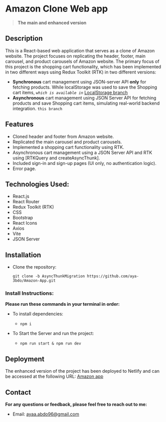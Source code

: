 # Amazon Clone Web app
>**The main and enhanced version**

## Description

This is a React-based web application that serves as a clone of Amazon website. The project focuses on replicating the header, footer, main carousel, and product carousels of Amazon website. The primary focus of this project is the shopping cart functionality, which has been implemented in two different ways using Redux Toolkit 
(RTK) in two different versions: 
  - **Synchronous** cart management using JSON-server API **only** for fetching products. While localStorage was used to save the Shopping cart items, *`which is available in`* [LocalStorage branch](https://github.com/aya-3bdo/Amazon-App/tree/LocalStorage-version)
  - **Asynchronous** cart management using JSON Server API for fetching products and save Shopping cart items, simulating real-world backend integration. `this branch`

## Features

  - Cloned header and footer from Amazon website.
  - Replicated the main carousel and product carousels.
  - Implemented a shopping cart functionality using RTK.
  - Asynchronous cart management using a JSON Server API and RTK using [RTKQuery and createAsyncThunk].
  - Included sign-in and sign-up pages (UI only, no authentication logic).
  - Error page.

## Technologies Used:

   - React.js
   - React Router
   - Redux Toolkit (RTK)
   - CSS
   - Bootstrap
   - React Icons
   - Axios
   - Vite
   - JSON Server

## Installation

- Clone the repository:

    `git clone -b AsyncThunkMigration https://github.com/aya-3bdo/Amazon-App.git`

### Install Instructions:

   **Please run these commands in your terminal in order:**
   - To install dependencies:
     
      - `npm i`

   - To Start the Server and run the project:

      - `npm run start & npm run dev` 


## Deployment

The enhanced version of the project has been deployed to Netlify and can be accessed at the following URL: [Amazon app](https://amazon-web-app-cl.netlify.app)


## Contact
 **For any questions or feedback, please feel free to reach out to me:**

   - Email: ayaa.abdo96@gmail.com 


